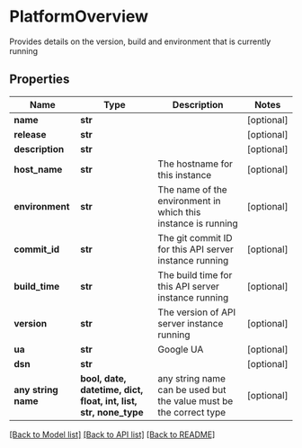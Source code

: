 # PlatformOverview

Provides details on the version, build and environment that is currently running

## Properties
Name | Type | Description | Notes
------------ | ------------- | ------------- | -------------
**name** | **str** |  | [optional] 
**release** | **str** |  | [optional] 
**description** | **str** |  | [optional] 
**host_name** | **str** | The hostname for this instance | [optional] 
**environment** | **str** | The name of the environment in which this instance is running | [optional] 
**commit_id** | **str** | The git commit ID for this API server instance running | [optional] 
**build_time** | **str** | The build time for this API server instance running | [optional] 
**version** | **str** | The version of API server instance running | [optional] 
**ua** | **str** | Google UA | [optional] 
**dsn** | **str** |  | [optional] 
**any string name** | **bool, date, datetime, dict, float, int, list, str, none_type** | any string name can be used but the value must be the correct type | [optional]

[[Back to Model list]](../README.md#documentation-for-models) [[Back to API list]](../README.md#documentation-for-api-endpoints) [[Back to README]](../README.md)


